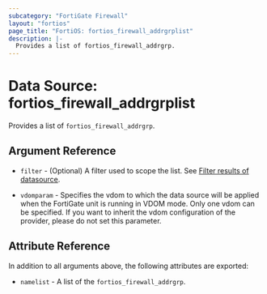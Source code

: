 ```yaml
---
subcategory: "FortiGate Firewall"
layout: "fortios"
page_title: "FortiOS: fortios_firewall_addrgrplist"
description: |-
  Provides a list of fortios_firewall_addrgrp.
---
```


# Data Source: fortios_firewall_addrgrplist
Provides a list of `fortios_firewall_addrgrp`.

## Argument Reference

* `filter` - (Optional) A filter used to scope the list. See [Filter results of datasource](https://registry.terraform.io/providers/poroping/fortios/latest/docs/guides/fgt_filter).

* `vdomparam` - Specifies the vdom to which the data source will be applied when the FortiGate unit is running in VDOM mode. Only one vdom can be specified. If you want to inherit the vdom configuration of the provider, please do not set this parameter.

## Attribute Reference

In addition to all arguments above, the following attributes are exported:

* `namelist` -  A list of the `fortios_firewall_addrgrp`.
